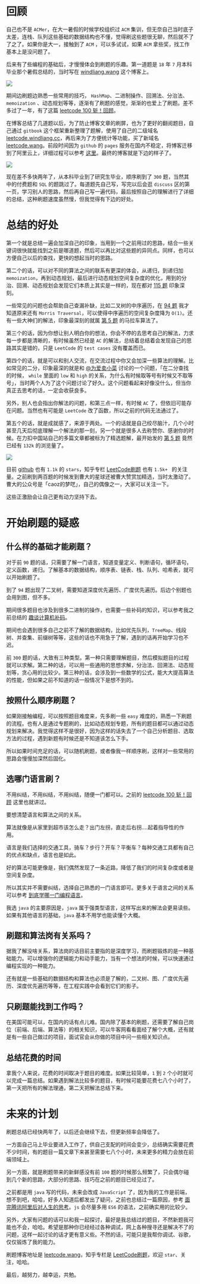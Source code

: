 # 回顾

自己也不是 `ACMer`，在大一暑假的时候学校组织过 `ACM` 集训，但无奈自己当时底子太差，连栈、队列这些基础的数据结构也不懂，觉得刷这些题很无聊，然后就不了了之了。如果你是大一，接触到了 `ACM` ，可以多试试，如果 `ACM` 拿些奖，找工作基本上是没问题了。

后来有了些编程的基础后，才慢慢体会到刷题的乐趣。第一道题是 `18` 年 `7` 月本科毕业那个暑假总结的，当时写在 [windliang.wang](https://windliang.wang/) 这个博客上。

![](https://windliangblog.oss-cn-beijing.aliyuncs.com/300leetcode1.jpg)

期间边刷题边熟悉一些常用的技巧， `HashMap`、二进制操作、回溯法、分治法、`memoization` 、动态规划等等，逐渐有了刷题的感觉，渐渐的也爱上了刷题。差不多过了一年，有了这篇 [leetcode 100 斩！回顾](https://zhuanlan.zhihu.com/p/73146252)。

在博客总结了几道题以后，为了防止博客文章的刷屏，也为了更好的翻阅题目，自己通过 `gitbook` 这个框架重新整理了题解，使用了自己的二级域名 [leetcode.windliang.cc](http://leetcode.windliang.cc/)，再后来为了方便统计等功能，买了新域名 [leetcode.wang](https://leetcode.wang/)。前段时间因为 `github` 的 `pages` 服务在国内不稳定，将博客迁移到了阿里云上，详细过程可以参考 [这里](https://zhuanlan.zhihu.com/p/108720935)。最终的博客就是下边的样子了。

![](https://windliangblog.oss-cn-beijing.aliyuncs.com/300leetcode2.jpg)



现在差不多快两年了，从本科毕业到了研究生毕业，顺序刷到了 `300` 题，当然其中的付费题和 `SQL` 的题跳过了。每道题先自己写，写完以后会逛 `discuss` 区的第一页，学习别人的思路，然后再自己写一遍代码，最后按照自己的理解进行了详细的总结，这种刷题速度虽然慢，但我觉得有下边的好处。

# 总结的好处

第一个就是总结一遍会加深自己的印象，当用到一个之前用过的思路，结合一些关键词很快就能找到之前是哪道题，然后可以再比对这些题的异同点。同样，也可以方便自己以后的查找，更快的想起当时的思路。

第二个的话，可以对不同的算法之间的联系有更深的体会，从递归，到递归加 `memoization`，再到动态规划，最后进行动态规划空间复杂度的优化，用到的分治、回溯、动态规划会发现它们本质上其实是一样的，现在都对 [115 题](https://leetcode.wang/leetcode-115-Distinct-Subsequences.html) 印象深刻。

一些常见的问题也会帮助自己查漏补缺，比如二叉树的中序遍历，在 [94 题](https://leetcode.wang/leetCode-94-Binary-Tree-Inorder-Traversal.html) 我才知道原来还有 `Morris Traversal`，可以使得中序遍历的空间复杂度降为 `O(1)`。还有一些大神们的解法，印象最深刻的就属 [第 5 题](https://leetcode.wang/leetCode-5-Longest-Palindromic-Substring.html) 的马拉车算法了。

第三个的话，因为你想让别人明白你的想法，你会不停的去思考自己的解法，力求每一步都是清晰的，有时候虽然已经是 `AC` 的解法，总结着总结着会发现自己的思路其实是错的，只是 `LeetCode` 的 `test cases` 没有覆盖而已。

第四个的话，就是可以和别人交流，在交流过程中你又会加深一些算法的理解。比如常见的二分，印象最深的就是和 [@为爱卖小菜](https://leetcode-cn.com/u/wei-ai-mai-xiao-cai/) 讨论的一个问题，「在二分查找的时候， `while` 里面的 `low` 和 `high` 的关系，为什么有时候取等号有时候又不取等号」，当时两个人为了这个问题讨论了好久。这个问题看起来好像没什么，但当你真正去思考的话，一定会收获良多。

另外，别人也会指出你解法的问题，和第三点一样，有时候 `AC` 了，但依旧可能存在问题。当然也有可能是 `LeetCode` 改了函数，所以之前的代码无法通过了。

第五个的话，就是成就感了，来源于两处。一个的话就是自己绞尽脑汁，几个小时甚至几天后彻底理解一个解法的那一刻，另一个就是很多人去称赞你、感谢你的时候。在力扣中国站自己的多篇文章都被标为了精选题解，最开始发的 [第 5 题](https://leetcode-cn.com/problems/longest-palindromic-substring/solution/xiang-xi-tong-su-de-si-lu-fen-xi-duo-jie-fa-bao-gu/) 竟然已经有 `132k` 的浏览量了。

![](https://windliangblog.oss-cn-beijing.aliyuncs.com/300leetcode3.jpg)

目前 [github](https://github.com/wind-liang/leetcode) 也有 `1.1k` 的 `stars`，知乎专栏 [LeetCode刷题](https://zhuanlan.zhihu.com/leetcode1024) 也有 `1.5k+ ` 的关注量。之前刷到两百题的时候发到曹大的星球还被曹大赞赏加精选，当时太激动了。曹大的公众号是「caoz的梦呓」，自己的偶像之一，大家可以关注一下。

这些正激励会让自己更有动力坚持下去。

# 开始刷题的疑惑

## 什么样的基础才能刷题？

对于前 `90` 题的话，只需要了解一门语言，知道变量定义、判断语句，循环语句，定义函数，递归。了解基本的数据结构，顺序表、链表、栈、队列、哈希表，就可以开始刷题了。

到了 `94` 题出现了二叉树，需要知道深度优先遍历、广度优先遍历。后边个别题也会用到图，但不多。

期间很多题目也涉及到很多二进制的操作，也需要一些补码的知识，可以参考我之前总结的 [趣谈计算机补码](https://zhuanlan.zhihu.com/p/67227136)。

期间也会遇到很多自己之前不了解的数据结构，比如优先队列，`TreeMap`、线段树、并查集、前缀树等等，这些的话也不用急于了解，遇到的话再开始学习也不迟。

前  `300` 题的话，大致有三种类型。第一种只需要理解题目，然后模拟题目的过程就可以求解。第二种的话，可以用一些通用的思想求解，分治法、回溯法、动态规划等，贪心用的比较少。第三种的话，会涉及到一些数学的公式，能大大提高算法的性能，但如果之前不知道的话一般情况下是想不到的。

## 按照什么顺序刷题？

如果刚接触编程，可以按照题目难度来，先多刷一些 `easy` 难度的，熟悉一下刷题的流程。也有人是通过专题刷的，比如动态规划专题，所有的题目都可以通过动态规划来解决。我觉得这样不是很好，因为这样的话失去了一个自己分析题目、选取方法的过程，遇到新题有时候还是不知道该怎么下手。

所以如果时间充足的话，可以随机刷题，或者像我一样顺序刷，这样对一些常用的思路会慢慢加深然后固化。

## 选哪门语言刷？

不用纠结，不用纠结，不用纠结，随便一门都可以。之前的  [leetcode 100 斩！回顾](https://zhuanlan.zhihu.com/p/73146252) 这里也就讲过。

要想清楚语言和算法之间的关系。

算法就像是从家里到超市该怎么走？出门左拐，直走后右拐....起着指导性的作用。

语言是我们选择的交通工具，骑车？步行？开车？平衡车？每种交通工具都有自己的优点和缺点，语言也是如此。

好的算法可能更像是，我们偶然发现了一条近路，降低了我们的时间复杂度或者是空间复杂度。

所以其实并不需要纠结，选择自己熟悉的一门语言即可。更多关于语言之间的关系可以参考 [到底学哪一门编程语言](https://zhuanlan.zhihu.com/p/90440843)。

我选 `java` 的主要原因是，`java` 属于强类型语言，这样写出来的解法会更易读些。如果有其他语言的基础，`java` 基本不用学也能读懂个大概。

## 刷题和算法岗有关系吗？

据我了解没啥关系，算法岗的话目前主要指的是深度学习，而刷题锻炼的是一种基础能力。可以增强你的逻辑能力和动手能力，当有一个想法的时候，可以快速通过编程实现的一种能力。

还有就是一些基础的数据结构和算法也必须是了解的，二叉树、图、广度优先遍历、深度优先遍历等等，在工程实践中会看到它们的影子。

## 只刷题能找到工作吗？

在美国可能可以，在国内的话有点儿难。国内除了基本的刷题，还需要了解自己岗位（前端、后端、算法等）的相关知识，可以牛客网看看面经了解个大概，还有就是有一些自己做过的项目，面试官会从你做的项目中问一些相关知识点。

## 总结花费的时间

拿我个人来说，花费的时间取决于题目的难度。如果比较简单，`1` 到 `2` 个小时就可以完成一篇总结。如果遇到解法比较多的题目，有时候可能要花费七八个小时了，第一天把所有的解法理通，第二天把解法总结下来。

# 未来的计划

刷题总结已经快两年了，以后还会继续下去，但更新频率会降低了。

一方面自己马上毕业要进入工作了，供自己支配的时间会变少，总结确实需要花费不少时间，有的题目一篇文章下来甚至需要七八个小时，未来更多的精力会放在前端领域上。

另一方面，就是刷题带来的新鲜感没有前 `100` 题的时候那么频繁了，只会偶尔碰到几个新的思路，大部分的思路、技巧在之前的题目已经见过了。

之前都是用 `java` 写的代码，未来会改成 `JavaScript` 了，因为我的工作是前端，想不到吧，哈哈，好多人知道后都发出了疑问，之前也总结过一篇原因，参考 [面完腾讯阿里后对人生的思考](https://zhuanlan.zhihu.com/p/99181212)。`js` 会尽量多用 `ES6` 的语法，之前确实用的比较少。

另外，大家有问题的话可以和我一起探讨，最好是我总结过的题目，不然新题我可能也不会，哈哈。希望是那种你已经经过各种调试，网上各种搜寻还是解决不了的问题，这样一起讨论的话才更有意义些。不然的话，可能只是我帮你调试、谷歌，仅仅锻炼了我的能力。

刷题博客地址是 [leetcode.wang](https://leetcode.wang/)，知乎专栏是 [LeetCode刷题](https://zhuanlan.zhihu.com/leetcode1024)，欢迎 `star`、关注，哈哈。

最后，越努力，越幸运，共勉。